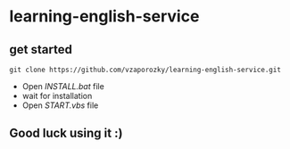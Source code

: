 ﻿# learning-english-service

## get started
```
git clone https://github.com/vzaporozky/learning-english-service.git
```
-  Open _INSTALL.bat_ file
  -  wait for installation
-  Open _START.vbs_ file

## Good luck using it :)
